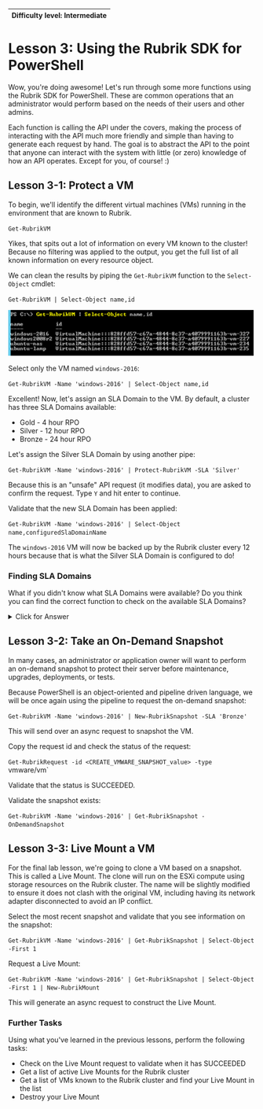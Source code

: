 | Difficulty level: Intermediate |
| --- |

# Lesson 3: Using the Rubrik SDK for PowerShell

Wow, you're doing awesome! Let's run through some more functions using the Rubrik SDK for PowerShell. These are common operations that an administrator would perform based on the needs of their users and other admins.

Each function is calling the API under the covers, making the process of interacting with the API much more friendly and simple than having to generate each request by hand. The goal is to abstract the API to the point that anyone can interact with the system with little (or zero) knowledge of how an API operates. Except for you, of course! :)

## Lesson 3-1: Protect a VM

To begin, we'll identify the different virtual machines (VMs) running in the environment that are known to Rubrik.

`Get-RubrikVM`

Yikes, that spits out a lot of information on every VM known to the cluster! Because no filtering was applied to the output, you get the full list of all known information on every resource object.

We can clean the results by piping the `Get-RubrikVM` function to the `Select-Object` cmdlet:

`Get-RubrikVM | Select-Object name,id`

![Connection](img/image3-1.png)

Select only the VM named `windows-2016`:

`Get-RubrikVM -Name 'windows-2016' | Select-Object name,id`

Excellent! Now, let's assign an SLA Domain to the VM. By default, a cluster has three SLA Domains available:

* Gold - 4 hour RPO
* Silver - 12 hour RPO
* Bronze - 24 hour RPO

Let's assign the Silver SLA Domain by using another pipe:

`Get-RubrikVM -Name 'windows-2016' | Protect-RubrikVM -SLA 'Silver'`

Because this is an "unsafe" API request (it modifies data), you are asked to confirm the request. Type `Y` and hit enter to continue.

Validate that the new SLA Domain has been applied:

`Get-RubrikVM -Name 'windows-2016' | Select-Object name,configuredSlaDomainName`

The `windows-2016` VM will now be backed up by the Rubrik cluster every 12 hours because that is what the Silver SLA Domain is configured to do!

### Finding SLA Domains

What if you didn't know what SLA Domains were available? Do you think you can find the correct function to check on the available SLA Domains?

<details><summary>Click for Answer</summary>

`Get-RubrikSLA`

or

`Get-RubrikSLA | Select-Object name`

</details>

## Lesson 3-2: Take an On-Demand Snapshot

In many cases, an administrator or application owner will want to perform an on-demand snapshot to protect their server before maintenance, upgrades, deployments, or tests.

Because PowerShell is an object-oriented and pipeline driven language, we will be once again using the pipeline to request the on-demand snapshot:

`Get-RubrikVM -Name 'windows-2016' | New-RubrikSnapshot -SLA 'Bronze'`

This will send over an async request to snapshot the VM.

Copy the request id and check the status of the request:

`Get-RubrikRequest -id <CREATE_VMWARE_SNAPSHOT_value> -type `vmware/vm`

Validate that the status is SUCCEEDED.

Validate the snapshot exists:

`Get-RubrikVM -Name 'windows-2016' | Get-RubrikSnapshot -OnDemandSnapshot`

## Lesson 3-3: Live Mount a VM

For the final lab lesson, we're going to clone a VM based on a snapshot. This is called a Live Mount. The clone will run on the ESXi compute using storage resources on the Rubrik cluster. The name will be slightly modified to ensure it does not clash with the original VM, including having its network adapter disconnected to avoid an IP conflict.

Select the most recent snapshot and validate that you see information on the snapshot:

`Get-RubrikVM -Name 'windows-2016' | Get-RubrikSnapshot | Select-Object -First 1`

Request a Live Mount:

`Get-RubrikVM -Name 'windows-2016' | Get-RubrikSnapshot | Select-Object -First 1 | New-RubrikMount`

This will generate an async request to construct the Live Mount.

### Further Tasks

Using what you've learned in the previous lessons, perform the following tasks:

* Check on the Live Mount request to validate when it has SUCCEEDED
* Get a list of active Live Mounts for the Rubrik cluster
* Get a list of VMs known to the Rubrik cluster and find your Live Mount in the list
* Destroy your Live Mount
